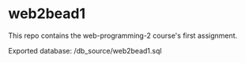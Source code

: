 # web2bead1

This repo contains the web-programming-2 course's first assignment.

Exported database: /db_source/web2bead1.sql